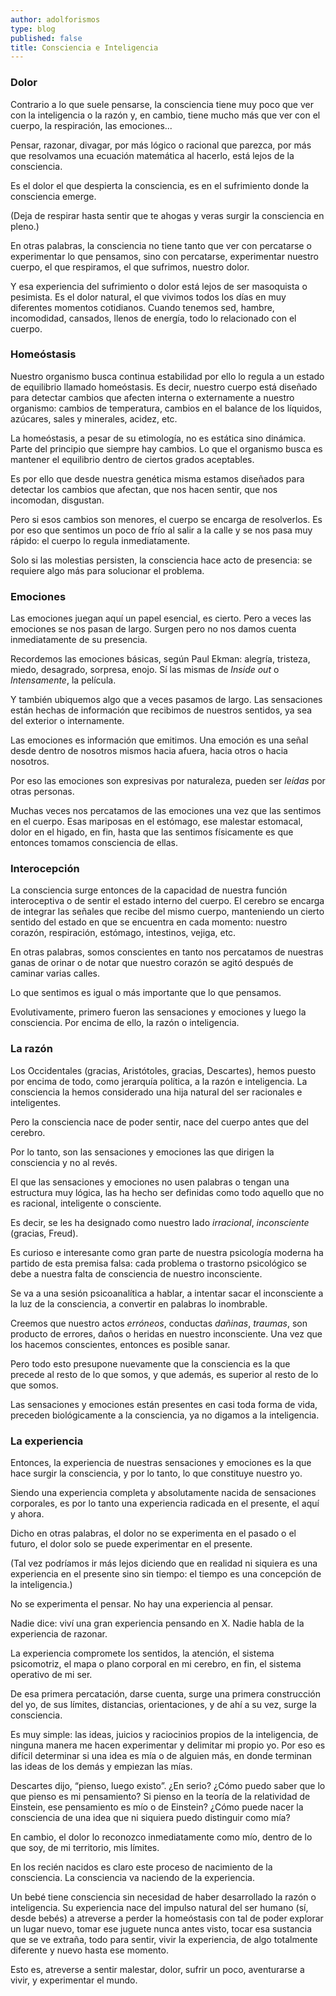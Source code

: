 ```yaml
---
author: adolforismos
type: blog
published: false
title: Consciencia e Inteligencia
---
```

### Dolor

Contrario a lo que suele pensarse, la consciencia tiene muy poco que ver con la inteligencia o la razón y, en cambio, tiene mucho más que ver con el cuerpo, la respiración, las emociones...

Pensar, razonar, divagar, por más lógico o racional que parezca, por más que resolvamos una ecuación matemática al hacerlo, está lejos de la consciencia.

Es el dolor el que despierta la consciencia, es en el sufrimiento donde la consciencia emerge.

(Deja de respirar hasta sentir que te ahogas y veras surgir la consciencia en pleno.)

En otras palabras, la consciencia no tiene tanto que ver con percatarse o experimentar lo que pensamos, sino con percatarse, experimentar nuestro cuerpo, el que respiramos, el que sufrimos, nuestro dolor.

Y esa experiencia del sufrimiento o dolor está lejos de ser masoquista o pesimista. Es el dolor natural, el que vivimos todos los días en muy diferentes momentos cotidianos. Cuando tenemos sed, hambre, incomodidad, cansados, llenos de energía, todo lo relacionado con el cuerpo.

### Homeóstasis

Nuestro organismo busca continua estabilidad por ello lo regula a un estado de equilibrio llamado homeóstasis. Es decir, nuestro cuerpo está diseñado para detectar cambios que afecten interna o externamente a nuestro organismo: cambios de temperatura, cambios en el balance de los líquidos, azúcares, sales y minerales, acidez, etc.

La homeóstasis, a pesar de su etimología, no es estática sino dinámica. Parte del principio que siempre hay cambios. Lo que el organismo busca es mantener el equilibrio dentro de ciertos grados aceptables.

Es por ello que desde nuestra genética misma estamos diseñados para detectar los cambios que afectan, que nos hacen sentir, que nos incomodan, disgustan. 

Pero si esos cambios son menores, el cuerpo se encarga de resolverlos. Es por eso que sentimos un poco de frío al salir a la calle y se nos pasa muy rápido: el cuerpo lo regula inmediatamente. 

Solo si las molestias persisten, la consciencia hace acto de presencia: se requiere algo más para solucionar el problema.

### Emociones

Las emociones juegan aquí un papel esencial, es cierto. Pero a veces las emociones se nos pasan de largo. Surgen pero no nos damos cuenta inmediatamente de su presencia. 

Recordemos las emociones básicas, según Paul Ekman: alegría, tristeza, miedo, desagrado, sorpresa, enojo. Sí las mismas de *Inside out* o *Intensamente*, la película.

Y también ubiquemos algo que a veces pasamos de largo. Las sensaciones están hechas de información que recibimos de nuestros sentidos, ya sea del exterior o internamente.

Las emociones es información que emitimos. Una emoción es una señal desde dentro de nosotros mismos hacia afuera, hacia otros o hacia nosotros. 

Por eso las emociones son expresivas por naturaleza, pueden ser *leídas* por otras personas. 

Muchas veces nos percatamos de las emociones una vez que las sentimos en el cuerpo. Esas mariposas en el estómago, ese malestar estomacal, dolor en el higado, en fin, hasta que las sentimos físicamente es que entonces tomamos consciencia de ellas.

### Interocepción

La consciencia surge entonces de la capacidad de nuestra función interoceptiva o de sentir el estado interno del cuerpo. El cerebro se encarga de integrar las señales que recibe del mismo cuerpo, manteniendo un cierto sentido del estado en que se encuentra en cada momento: nuestro corazón, respiración, estómago, intestinos, vejiga, etc.

En otras palabras, somos conscientes en tanto nos percatamos de nuestras ganas de orinar o de notar que nuestro corazón se agitó después de caminar varias calles.

Lo que sentimos es igual o más importante que lo que pensamos. 

Evolutivamente, primero fueron las sensaciones y emociones y luego la consciencia. Por encima de ello, la razón o inteligencia.

### La razón

Los Occidentales (gracias, Aristótoles, gracias, Descartes), hemos puesto por encima de todo, como jerarquía política, a la razón e inteligencia. La consciencia la hemos considerado una hija natural del ser racionales e inteligentes.

Pero la consciencia nace de poder sentir, nace del cuerpo antes que del cerebro.

Por lo tanto, son las sensaciones y emociones las que dirigen la consciencia y no al revés.

El que las sensaciones y emociones no usen palabras o tengan una estructura muy lógica, las ha hecho ser definidas como todo aquello que no es racional, inteligente o consciente. 

Es decir, se les ha designado como nuestro lado *irracional*, *inconsciente* (gracias, Freud).

Es curioso e interesante como gran parte de nuestra psicología moderna ha partido de esta premisa falsa: cada problema o trastorno psicológico se debe a nuestra falta de consciencia de nuestro inconsciente. 

Se va a una sesión psicoanalítica a hablar, a intentar sacar el inconsciente a la luz de la consciencia, a convertir en palabras lo inombrable.

Creemos que nuestro actos *erróneos*, conductas *dañinas*, *traumas*, son producto de errores, daños o heridas en nuestro inconsciente. Una vez que los hacemos conscientes, entonces es posible sanar.

Pero todo esto presupone nuevamente que la consciencia es la que precede al resto de lo que somos, y que además, es superior al resto de lo que somos.

Las sensaciones y emociones están presentes en casi toda forma de vida, preceden biológicamente a la consciencia, ya no digamos a la inteligencia.

### La experiencia

Entonces, la experiencia de nuestras sensaciones y emociones es la que hace surgir la consciencia, y por lo tanto, lo que constituye nuestro yo.

Siendo una experiencia completa y absolutamente nacida de sensaciones corporales, es por lo tanto una experiencia radicada en el presente, el aquí y ahora.

Dicho en otras palabras, el dolor no se experimenta en el pasado o el futuro, el dolor solo se puede experimentar en el presente.

(Tal vez podríamos ir más lejos diciendo que en realidad ni siquiera es una experiencia en el presente sino sin tiempo: el tiempo es una concepción de la inteligencia.)

No se experimenta el pensar. No hay una experiencia al pensar. 

Nadie dice: viví una gran experiencia pensando en X. Nadie habla de la experiencia de razonar.

La experiencia compromete los sentidos, la atención, el sistema psicomotriz, el mapa o plano corporal en mi cerebro, en fin, el sistema operativo de mi ser.

De esa primera percatación, darse cuenta, surge una primera construcción del yo, de sus límites, distancias, orientaciones, y de ahí a su vez, surge la consciencia.

Es muy simple: las ideas, juicios y raciocinios propios de la inteligencia, de ninguna manera me hacen experimentar y delimitar mi propio yo. Por eso es difícil determinar si una idea es mía o de alguien más, en donde terminan las ideas de los demás y empiezan las mías. 

Descartes dijo, “pienso, luego existo”. ¿En serio? ¿Cómo puedo saber que lo que pienso es mi pensamiento? Si pienso en la teoría de la relatividad de Einstein, ese pensamiento es mío o de Einstein? ¿Cómo puede nacer la consciencia de una idea que ni siquiera puedo distinguir como mía?

En cambio, el dolor lo reconozco inmediatamente como mío, dentro de lo que soy, de mi territorio, mis límites. 

En los recién nacidos es claro este proceso de nacimiento de la consciencia. La consciencia va naciendo de la experiencia. 

Un bebé tiene consciencia sin necesidad de haber desarrollado la razón o inteligencia. Su experiencia nace del impulso natural del ser humano (sí, desde bebés) a atreverse a perder la homeóstasis con tal de poder explorar un lugar nuevo, tomar ese juguete nunca antes visto, tocar esa sustancia que se ve extraña, todo para sentir, vivir la experiencia, de algo totalmente diferente y nuevo hasta ese momento. 

Esto es, atreverse a sentir malestar, dolor, sufrir un poco, aventurarse a vivir, y experimentar el mundo.

